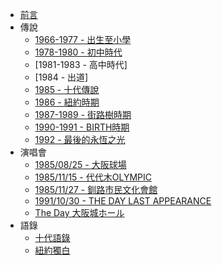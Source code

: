 * [前言](README.md)
* 傳說
  * [1966-1977 - 出生至小學](Life/1966-1977.md)
  * [1978-1980 - 初中時代](Life/1978-1980.md)
  * [1981-1983 - 高中時代]
  * [1984 - 出道]
  * [1985 - 十代傳說](Life/1985.md)
  * [1986 - 紐約時期](Life/1986.md)
  * [1987-1989 - 街路樹時期](Life/1987-1989.md)
  * [1990-1991 - BIRTH時期](Life/1990-1991.md)
  * [1992 - 最後的永恆之光](Life/1992.md)
* 演唱會
  * [1985/08/25 - 大阪球場](Live/19850825.md)
  * [1985/11/15 - 代代木OLYMPIC](Live/19851115.md)
  * [1985/11/27 - 釧路市民文化會館](Live/19851127.md)
  * [1991/10/30 - THE DAY LAST APPEARANCE](Live/19911030-TheDayLastAppearance.md)
  * [The Day 大阪城ホール](Live/1991-TheDay.md)
* 語錄
  * [十代語錄](Quotation/teenager.md)
  * [紐約獨白](Quotation/newYork.md)